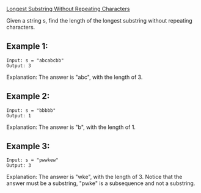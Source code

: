 [Longest Substring Without Repeating Characters](https://leetcode.com/problems/longest-substring-without-repeating-characters/)


Given a string s, find the length of the longest substring without repeating characters.

 

## Example 1:

```
Input: s = "abcabcbb"
Output: 3
```

Explanation: The answer is "abc", with the length of 3.

## Example 2:

```
Input: s = "bbbbb"
Output: 1
```
Explanation: The answer is "b", with the length of 1.

## Example 3:

```
Input: s = "pwwkew"
Output: 3
```
Explanation: The answer is "wke", with the length of 3.
Notice that the answer must be a substring, "pwke" is a subsequence and not a substring.
